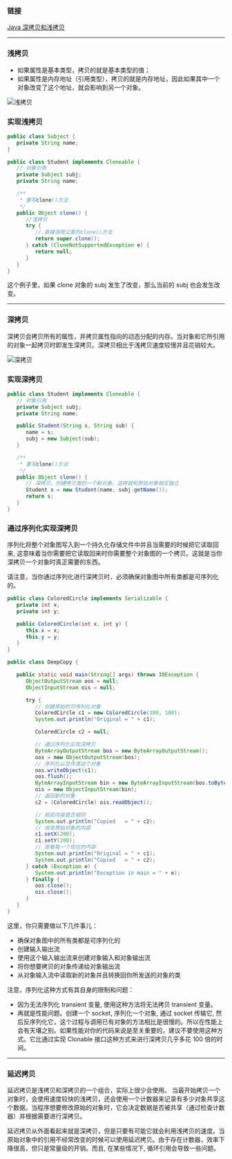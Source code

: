 ### 链接

[Java 深拷贝和浅拷贝](https://my.oschina.net/jackieyeah/blog/206391)

---

### 浅拷贝

* 如果属性是基本类型，拷贝的就是基本类型的值；
* 如果属性是内存地址（引用类型），拷贝的就是内存地址，因此如果其中一个对象改变了这个地址，就会影响到另一个对象。

![浅拷贝](http://static.oschina.net/uploads/space/2014/0308/140424_Fgpb_941605.png)

### 实现浅拷贝

```java
public class Subject {
   private String name;
}

public class Student implements Cloneable {
   // 对象引用
   private Subject subj;
   private String name;

   /**
    * 重写clone()方法
    */
   public Object clone() {
      //浅拷贝
      try {
         // 直接调用父类的clone()方法
         return super.clone();
      } catch (CloneNotSupportedException e) {
         return null;
      }
   }
}
```

这个例子里，如果 clone 对象的 subj 发生了改变，那么当前的 subj 也会发生改变。

---

### 深拷贝

深拷贝会拷贝所有的属性，并拷贝属性指向的动态分配的内存。当对象和它所引用的对象一起拷贝时即发生深拷贝。深拷贝相比于浅拷贝速度较慢并且花销较大。

![深拷贝](http://static.oschina.net/uploads/space/2014/0308/141515_I45m_941605.png)

### 实现深拷贝

```java
public class Student implements Cloneable {
   // 对象引用
   private Subject subj;
   private String name;

   public Student(String s, String sub) {
      name = s;
      subj = new Subject(sub);
   }

   /**
    * 重写clone()方法
    */
   public Object clone() {
      // 深拷贝，创建拷贝类的一个新对象，这样就和原始对象相互独立
      Student s = new Student(name, subj.getName());
      return s;
   }
}
```

### 通过序列化实现深拷贝

序列化将整个对象图写入到一个持久化存储文件中并且当需要的时候把它读取回来, 这意味着当你需要把它读取回来时你需要整个对象图的一个拷贝。这就是当你深拷贝一个对象时真正需要的东西。

请注意，当你通过序列化进行深拷贝时，必须确保对象图中所有类都是可序列化的。

```java
public class ColoredCircle implements Serializable {
   private int x;
   private int y;

   public ColoredCircle(int x, int y) {
      this.x = x;
      this.y = y;
   }
}

public class DeepCopy {

   public static void main(String[] args) throws IOException {
      ObjectOutputStream oos = null;
      ObjectInputStream ois = null;

      try {
         // 创建原始的可序列化对象
         ColoredCircle c1 = new ColoredCircle(100, 100);
         System.out.println("Original = " + c1);

         ColoredCircle c2 = null;

         // 通过序列化实现深拷贝
         ByteArrayOutputStream bos = new ByteArrayOutputStream();
         oos = new ObjectOutputStream(bos);
         // 序列化以及传递这个对象
         oos.writeObject(c1);
         oos.flush();
         ByteArrayInputStream bin = new ByteArrayInputStream(bos.toByteArray());
         ois = new ObjectInputStream(bin);
         // 返回新的对象
         c2 = (ColoredCircle) ois.readObject();

         // 校验内容是否相同
         System.out.println("Copied   = " + c2);
         // 改变原始对象的内容
         c1.setX(200);
         c1.setY(200);
         // 查看每一个现在的内容
         System.out.println("Original = " + c1);
         System.out.println("Copied   = " + c2);
      } catch (Exception e) {
         System.out.println("Exception in main = " + e);
      } finally {
         oos.close();
         ois.close();
      }
   }
}
```

这里，你只需要做以下几件事儿：

* 确保对象图中的所有类都是可序列化的
* 创建输入输出流
* 使用这个输入输出流来创建对象输入和对象输出流
* 将你想要拷贝的对象传递给对象输出流
* 从对象输入流中读取新的对象并且转换回你所发送的对象的类

注意，序列化这种方式有其自身的限制和问题：

* 因为无法序列化 transient 变量, 使用这种方法将无法拷贝 transient 变量。
* 再就是性能问题。创建一个 socket, 序列化一个对象, 通过 socket 传输它, 然后反序列化它，这个过程与调用已有对象的方法相比是很慢的。所以在性能上会有天壤之别。如果性能对你的代码来说是至关重要的，建议不要使用这种方式。它比通过实现 Clonable 接口这种方式来进行深拷贝几乎多花 100 倍的时间。

---

### 延迟拷贝

延迟拷贝是浅拷贝和深拷贝的一个组合，实际上很少会使用。 当最开始拷贝一个对象时，会使用速度较快的浅拷贝，还会使用一个计数器来记录有多少对象共享这个数据。当程序想要修改原始的对象时，它会决定数据是否被共享（通过检查计数器）并根据需要进行深拷贝。

延迟拷贝从外面看起来就是深拷贝，但是只要有可能它就会利用浅拷贝的速度。当原始对象中的引用不经常改变的时候可以使用延迟拷贝。由于存在计数器，效率下降很高，但只是常量级的开销。而且, 在某些情况下, 循环引用会导致一些问题。
